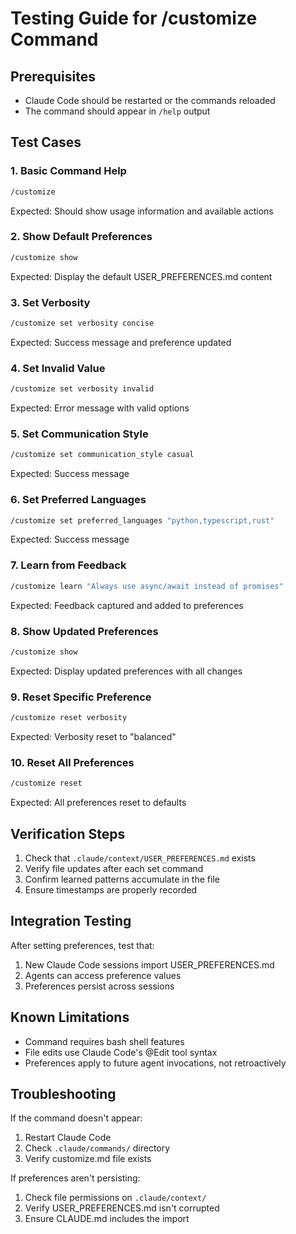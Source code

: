 # Testing Guide for /customize Command

## Prerequisites
- Claude Code should be restarted or the commands reloaded
- The command should appear in `/help` output

## Test Cases

### 1. Basic Command Help
```bash
/customize
```
Expected: Should show usage information and available actions

### 2. Show Default Preferences
```bash
/customize show
```
Expected: Display the default USER_PREFERENCES.md content

### 3. Set Verbosity
```bash
/customize set verbosity concise
```
Expected: Success message and preference updated

### 4. Set Invalid Value
```bash
/customize set verbosity invalid
```
Expected: Error message with valid options

### 5. Set Communication Style
```bash
/customize set communication_style casual
```
Expected: Success message

### 6. Set Preferred Languages
```bash
/customize set preferred_languages "python,typescript,rust"
```
Expected: Success message

### 7. Learn from Feedback
```bash
/customize learn "Always use async/await instead of promises"
```
Expected: Feedback captured and added to preferences

### 8. Show Updated Preferences
```bash
/customize show
```
Expected: Display updated preferences with all changes

### 9. Reset Specific Preference
```bash
/customize reset verbosity
```
Expected: Verbosity reset to "balanced"

### 10. Reset All Preferences
```bash
/customize reset
```
Expected: All preferences reset to defaults

## Verification Steps

1. Check that `.claude/context/USER_PREFERENCES.md` exists
2. Verify file updates after each set command
3. Confirm learned patterns accumulate in the file
4. Ensure timestamps are properly recorded

## Integration Testing

After setting preferences, test that:
1. New Claude Code sessions import USER_PREFERENCES.md
2. Agents can access preference values
3. Preferences persist across sessions

## Known Limitations

- Command requires bash shell features
- File edits use Claude Code's @Edit tool syntax
- Preferences apply to future agent invocations, not retroactively

## Troubleshooting

If the command doesn't appear:
1. Restart Claude Code
2. Check `.claude/commands/` directory
3. Verify customize.md file exists

If preferences aren't persisting:
1. Check file permissions on `.claude/context/`
2. Verify USER_PREFERENCES.md isn't corrupted
3. Ensure CLAUDE.md includes the import